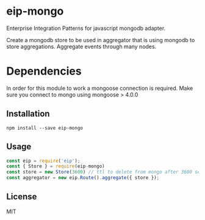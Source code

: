 # eip-mongo

Enterprise Integration Patterns for javascript mongodb adapter.

Create a mongodb store to be used in aggregator that is using mongodb to store aggregations.
Aggregate events through many nodes.

# Dependencies

In order for this module to work a mongoose connection is required.
Make sure you connect to mongo using mongoose > 4.0.0

## Installation

```
npm install --save eip-mongo
```

## Usage

```javascript
const eip = require('eip');
const { Store } = require(eip-mongo)
const store = new Store(3600) // ttl to delete from mongo after 3600 sec
const aggregator = new eip.Route().aggregate({ store });
```


## License

MIT
